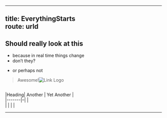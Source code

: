 <hr>
<h2 id="title-everythingstartsroute-urld">title: EverythingStarts<br>
route: urld</h2>
<h2 id="should-really-look-at-this">Should really look at this</h2>
<ul>
<li>because in real time things change</li>
<li>don’t they?</li>
</ul>
<ul>
<li>or perhaps not</li>
</ul>
<blockquote>
<p>Awesome!<img src="http://res.cloudinary.com/tayloredtechnology/image/upload/v1462105099/image3xxl-5_xccatq.jpg" alt="Link Logo" title="Something Should"></p>
</blockquote>
<h2 id="section"></h2>
<p>|Heading| Another | Yet Another |<br>
|-------|–| |<br>
|       |  | |</p>
<hr>
